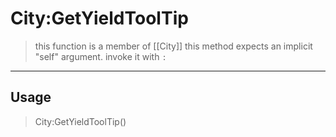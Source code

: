 # City:GetYieldToolTip
> this function is a member of [[City]]
> this method expects an implicit "self" argument. invoke it with `:`
-----
## Usage
> City:GetYieldToolTip()
